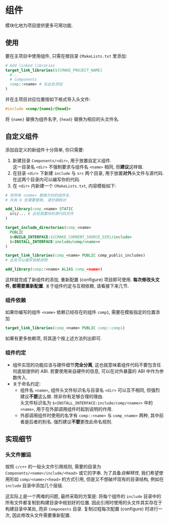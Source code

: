 # 组件

模块化地为项目提供更多可用功能.


## 使用
要在主项目中使用组件, 只需在根目录 `CMakeLists.txt` 里添加:
```cmake
# Add linked libraries
target_link_libraries(${CMAKE_PROJECT_NAME}
  #...
  # Components
  comp::<name> # 在此处添加
)
```

并在主项目对应位置按如下格式导入头文件:
```c
#include <comp/{name}/{head}>
```
将 `{name}` 替换为组件名字, `{head}` 替换为相应的头文件名.


## 自定义组件
添加自定义的新组件十分简单, 你只需要:

1. 新建目录 `Components/<dir>`, 用于放置自定义组件. \
  这一目录名 `<dir>` 不强制要求与组件名 `<name>` 相同, 但**建议**这样做.
2. 在目录 `<dir>` 下新建 `include` 与 `src` 两个目录, 用于放置**对外**头文件与源代码. 在这两个目录内可以编写你的代码.
3. 在 `<dir>` 内新建一个 `CMakeLists.txt`, 内容模板如下:
```cmake
# 将所有 <name> 替换为你的组件名
# 共有 6 处需要替换, 请仔细核对

add_library(comp_<name> STATIC
  src/... # 此处放置你的源代码文件
)

target_include_directories(comp_<name>
  PUBLIC
  $<BUILD_INTERFACE:${CMAKE_CURRENT_SOURCE_DIR}/include>
  $<INSTALL_INTERFACE:include/comp/<name>>
)

target_link_libraries(comp_<name> PUBLIC comp_public_includes)
# 此处可以编写依赖说明

add_library(comp::<name> ALIAS comp_<name>)
```

这样就完成了新组件的添加, 重新配置 (configure) 项目即可使用.
**每次修改头文件, 都需要重新配置**.
关于组件约定与互相依赖, 请看接下来几节.


### 组件依赖
如果你编写的组件 `<name>` 依赖已经存在的组件 `comp1`, 需要在模板指定的位置添加
```cmake
target_link_libraries(comp_<name> PUBLIC comp::comp1)
```
如果有更多依赖项, 将其逐个按上述方法列出即可.


### 组件约定
- 组件实现的功能应该与硬件细节**完全分离**, 这也就意味着组件代码不要包含任何底层提供的 ABI.
  若要使用来自硬件的信息, 可以在对外暴露的 ABI 中作为参数传入.
- 关于命名约定:
  - 组件名 `<name>`, 组件头文件标识名与目录名 `<dir>` 可以互不相同, 但强烈建议**不要**这么做. 除非你有足够合理的理由. \
    头文件标识名为 `$<INSTALL_INTERFACE:include/comp/<name>>` 中的 `<name>`,
    用于在外部调用组件时起到说明的作用.
  - 外部调用组件时使用的名字有 `comp::<name>` 与 `comp_<name>` 两种, 其中前者是后者的别名.
    强烈建议**不要**更改此命名规则.


## 实现细节
### 头文件搬运
按照 `c/c++` 的一般头文件引用规则, 需要的目录为 `Components/<name>/include/<head>` 或它的字串.
为了具备*自解释性*, 我们希望使用形如 `comp/<name>/<head>` 的方式引用, 但是又不想破坏现有的目录结构,
例如在 `include` 目录中添加几个层级.

这实际上是一个两难的问题, 最终采取的方案是:
将每个组件的 `include` 目录中的所有文件都复制到构建目录中规划好的位置.
因此引用时使用的头文件其实存在于构建目录中某处, 而非 `Components` 目录.
复制过程每次配置 (configure) 时进行一次, 因此修改头文件需要重新配置.
